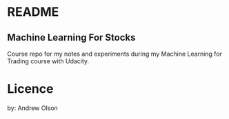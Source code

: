 # README
<h2>Machine Learning For Stocks</h2>
Course repo for my notes and experiments during my Machine Learning for Trading course with Udacity.

# Licence 
by: Andrew Olson
